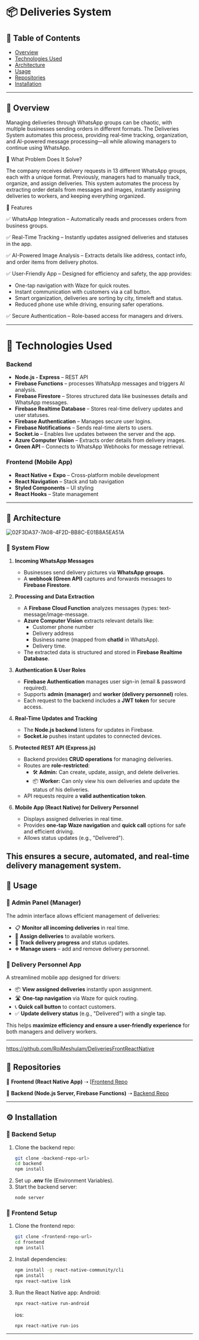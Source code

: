 # 📦 Deliveries System

## 📌 Table of Contents
- [Overview](#-overview)
- [Technologies Used](#-technologies-used)
- [Architecture](#-architecture)
- [Usage](#-usage)
- [Repositories](#-repositories)
- [Installation](#-installation)

---

## 📌 Overview

Managing deliveries through WhatsApp groups can be chaotic, with multiple businesses sending orders in different formats. The Deliveries System automates this process, providing real-time tracking, organization, and AI-powered message processing—all while allowing managers to continue using WhatsApp.

🔹 What Problem Does It Solve?

The company receives delivery requests in 13 different WhatsApp groups, each with a unique format. Previously, managers had to manually track, organize, and assign deliveries. This system automates the process by extracting order details from messages and images, instantly assigning deliveries to workers, and keeping everything organized.

🔹 Features

✅ WhatsApp Integration – Automatically reads and processes orders from business groups.

✅ Real-Time Tracking – Instantly updates assigned deliveries and statuses in the app.

✅ AI-Powered Image Analysis – Extracts details like address, contact info, and order items from delivery photos.

✅ User-Friendly App – Designed for efficiency and safety, the app provides:

- One-tap navigation with Waze for quick routes.
- Instant communication with customers via a call button.
- Smart organization, deliveries are sorting by city, timeleft and status.
- Reduced phone use while driving, ensuring safer operations.

✅ Secure Authentication – Role-based access for managers and drivers.

---

# 📌 Technologies Used

### Backend
- **Node.js - Express** – REST API
- **Firebase Functions** – processes WhatsApp messages and triggers AI analysis.
- **Firebase Firestore** – Stores structured data like businesses details and WhatsApp messages.
- **Firebase Realtime Database** – Stores real-time delivery updates and user statuses.
- **Firebase Authentication** – Manages secure user logins.
- **Firebase Notifications** – Sends real-time alerts to users.
- **Socket.io** – Enables live updates between the server and the app.
- **Azure Computer Vision** – Extracts order details from delivery images.
- **Green API** – Connects to WhatsApp Webhooks for message retrieval.

### Frontend (Mobile App)
- **React Native + Expo** – Cross-platform mobile development
- **React Navigation** – Stack and tab navigation
- **Styled Components** – UI styling
- **React Hooks** – State management



---

## 📌 Architecture

![02F3DA37-7A08-4F2D-BB8C-E01B8A5EA51A](https://github.com/user-attachments/assets/4bcaa6f7-bea2-4ed2-80b9-0e4193a3aabd)

### 🔹 System Flow  

1. **Incoming WhatsApp Messages**  
   - Businesses send delivery pictures via **WhatsApp groups**.  
   - A **webhook (Green API)** captures and forwards messages to **Firebase Firestore**.  

2. **Processing and Data Extraction**  
   - A **Firebase Cloud Function** analyzes messages (types: text-message/image-message.  
   - **Azure Computer Vision** extracts relevant details like:  
     - Customer phone number  
     - Delivery address  
     - Business name (mapped from **chatId** in WhatsApp).  
     - Delivery time.  
   - The extracted data is structured and stored in **Firebase Realtime Database**.  

3. **Authentication & User Roles**  
   - **Firebase Authentication** manages user sign-in (email & password required).  
   - Supports **admin (manager)** and **worker (delivery personnel)** roles.  
   - Each request to the backend includes a **JWT token** for secure access.  

4. **Real-Time Updates and Tracking**  
   - The **Node.js backend** listens for updates in Firebase.  
   - **Socket.io** pushes instant updates to connected devices.  

5. **Protected REST API (Express.js)**  
   - Backend provides **CRUD operations** for managing deliveries.  
   - Routes are **role-restricted**:  
     - 🛠 **Admin:** Can create, update, assign, and delete deliveries.  
     - 📦 **Worker:** Can only view his own deliveries and update the status of his deliveries.  
   - API requests require a **valid authentication token**.  

6. **Mobile App (React Native) for Delivery Personnel**  
   - Displays assigned deliveries in real time.  
   - Provides **one-tap Waze navigation** and **quick call** options for safe and efficient driving.  
   - Allows status updates (e.g., "Delivered").  

This ensures a secure, automated, and real-time delivery management system.  
---


## 📌 Usage  

### 🔹 Admin Panel (Manager)  
The admin interface allows efficient management of deliveries:  
- 📋 **Monitor all incoming deliveries** in real time.  
- 👤 **Assign deliveries** to available workers.  
- 🚚 **Track delivery progress** and status updates.  
- ➕ **Manage users** – add and remove delivery personnel.  

### 🔹 Delivery Personnel App  
A streamlined mobile app designed for drivers:  
- 📦 **View assigned deliveries** instantly upon assignment.  
- 🛣 **One-tap navigation** via Waze for quick routing.  
- 📞 **Quick call button** to contact customers.  
- ✅ **Update delivery status** (e.g., "Delivered") with a single tap.  

This helps **maximize efficiency and ensure a user-friendly experience** for both managers and delivery workers.   

---
https://github.com/RoiMeshulam/DeliveriesFrontReactNative
## 📂 Repositories
🔹 **Frontend (React Native App)** ➝ [[Frontend Repo](https://github.com/RoiMeshulam/DeliveriesFrontReactNative)

🔹 **Backend (Node.js Server, Firebase Functions)** ➝ [Backend Repo](https://github.com/RoiMeshulam/Deliveries_backend)

---

## ⚙️ Installation

### 🔹 Backend Setup
1. Clone the backend repo:
   ```sh
   git clone <backend-repo-url>
   cd backend
   npm install
   ```  
2. Set up **.env** file (Environment Variables).
3. Start the backend server:
   ```sh
   node server
   ```  

### 🔹 Frontend Setup
1. Clone the frontend repo:
   ```sh
   git clone <frontend-repo-url>
   cd frontend
   npm install
   ```  
2. Install dependencies:
   ```sh
   npm install -g react-native-community/cli
   npm install
   npx react-native link
   
   
   ```  
3. Run the React Native app:
   Android:
   ```sh
   npx react-native run-android
   ```
    ios:
   ```sh
   npx react-native run-ios
   ```  


---

